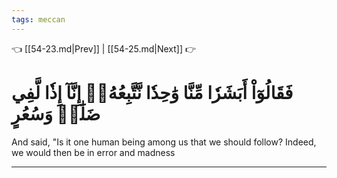 ```yaml
---
tags: meccan
---
```


👈 [[54-23.md|Prev]] | [[54-25.md|Next]] 👉

# فَقَالُوٓاْ أَبَشَرٗا مِّنَّا وَٰحِدٗا نَّتَّبِعُهُۥٓ إِنَّآ إِذٗا لَّفِي ضَلَٰلٖ وَسُعُرٍ

And said, "Is it one human being among us that we should follow? Indeed, we would then be in error and madness

---

